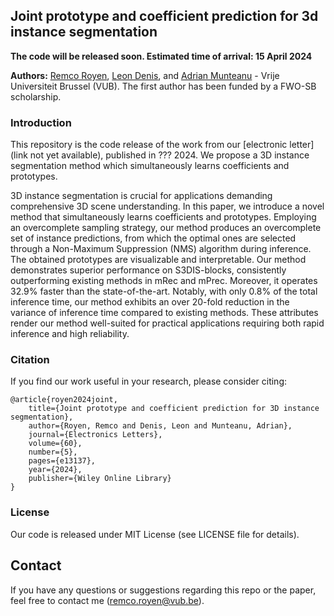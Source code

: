 ## Joint prototype and coefficient prediction for 3d instance segmentation

**The code will be released soon. Estimated time of arrival: 15 April 2024**

**Authors:** <a href="https://www.linkedin.com/in/remcoroyen/" target="_blank">Remco Royen</a>, <a href="http://www.etrovub.be/LeonDenis" target="_blank">Leon Denis</a>, and <a href="http://www.etrovub.be/AdrianMunteanu" target="_blank">Adrian Munteanu</a> - Vrije Universiteit Brussel (VUB). The first author has been funded by a FWO-SB scholarship.

### Introduction

This repository is the code release of the work from our [electronic letter] (link not yet available), published in ??? 2024. We propose a 3D instance segmentation method which simultaneously learns coefficients and prototypes.

3D instance segmentation is crucial for applications demanding comprehensive 3D scene understanding. In this paper, we introduce a novel method that simultaneously learns coefficients and prototypes. Employing an overcomplete sampling strategy, our method produces an overcomplete set of instance predictions, from which the optimal ones are selected through a Non-Maximum Suppression (NMS) algorithm during inference. The obtained prototypes are visualizable and interpretable. Our method demonstrates superior performance on S3DIS-blocks, consistently outperforming existing methods in mRec and mPrec. Moreover, it operates 32.9\% faster than the state-of-the-art. Notably, with only 0.8\% of the total inference time, our method exhibits an over 20-fold reduction in the variance of inference time compared to existing methods. These attributes render our method well-suited for practical applications requiring both rapid inference and high reliability.

### Citation
If you find our work useful in your research, please consider citing:

	@article{royen2024joint,
	    title={Joint prototype and coefficient prediction for 3D instance segmentation},
	    author={Royen, Remco and Denis, Leon and Munteanu, Adrian},
	    journal={Electronics Letters},
	    volume={60},
	    number={5},
	    pages={e13137},
	    year={2024},
	    publisher={Wiley Online Library}
	}
 
	
### License
Our code is released under MIT License (see LICENSE file for details).

## Contact
If you have any questions or suggestions regarding this repo or the paper, feel free to contact me (remco.royen@vub.be).
